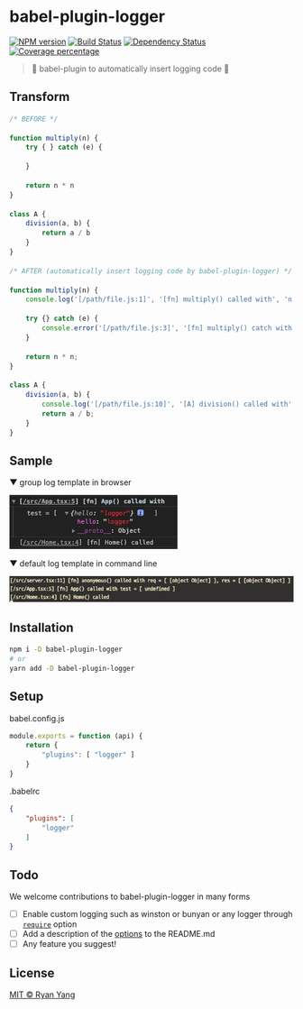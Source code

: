 # babel-plugin-logger
[![NPM version][npm-image]][npm-url] [![Build Status][travis-image]][travis-url] [![Dependency Status][daviddm-image]][daviddm-url] [![Coverage percentage][coveralls-image]][coveralls-url]
> 🚀 babel-plugin to automatically insert logging code 🚀

## Transform

```js
/* BEFORE */

function multiply(n) {
    try { } catch (e) {
    
    }

    return n * n
}

class A {
    division(a, b) {
        return a / b
    }
}

/* AFTER (automatically insert logging code by babel-plugin-logger) */

function multiply(n) {
    console.log('[/path/file.js:1]', '[fn] multiply() called with', 'n = [ ' + n + ' ]');
    
    try {} catch (e) {
        console.error('[/path/file.js:3]', '[fn] multiply() catch with', 'e = [ ' + e + ' ]');
    }
    
    return n * n;
}

class A {
    division(a, b) {
        console.log('[/path/file.js:10]', '[A] division() called with', 'a = [ ' + a + ' ],', 'b = [ ' + b + ' ]');
        return a / b;
    }
}
```

## Sample

▼ group log template in browser

![group-sample-browser](./images/group-sample-browser.png)

▼ default log template in command line

![!default-sample-cli](./images/default-sample-cli.png)

## Installation

```bash
npm i -D babel-plugin-logger
# or
yarn add -D babel-plugin-logger
```

## Setup


babel.config.js
```js
module.exports = function (api) {
    return {
        "plugins": [ "logger" ]
    }
}
```

.babelrc
```json
{
    "plugins": [
        "logger"
    ]
}
```

## Todo

We welcome contributions to babel-plugin-logger in many forms

- [ ] Enable custom logging such as winston or bunyan or any logger through [`require`](./src/options.ts#L26) option
- [ ] Add a description of the [options](./src/options.ts#L25) to the README.md
- [ ] Any feature you suggest!

## License

[MIT © Ryan Yang](./LICENSE)


[npm-image]: https://badge.fury.io/js/babel-plugin-logger.svg
[npm-url]: https://npmjs.org/package/babel-plugin-logger
[travis-image]: https://travis-ci.org/wickedev/babel-plugin-logger.svg?branch=master
[travis-url]: https://travis-ci.org/wickedev/babel-plugin-logger
[daviddm-image]: https://david-dm.org/wickedev/babel-plugin-logger.svg?theme=shields.io
[daviddm-url]: https://david-dm.org/wickedev/babel-plugin-logger
[coveralls-image]: https://coveralls.io/repos/wickedev/babel-plugin-logger/badge.svg
[coveralls-url]: https://coveralls.io/r/wickedev/babel-plugin-logger

